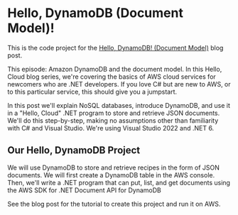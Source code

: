 # Hello, DynamoDB (Document Model)!

This is the code project for the [Hello, DynamoDB! (Document Model)](https://davidpallmann.hashnode.dev/hello-dynamodb-document-model) blog post. 

This episode: Amazon DynamoDB and the document model. In this Hello, Cloud blog series, we're covering the basics of AWS cloud services for newcomers who are .NET developers. If you love C# but are new to AWS, or to this particular service, this should give you a jumpstart.

In this post we'll explain NoSQL databases, introduce DynamoDB, and use it in a "Hello, Cloud" .NET program to store and retrieve JSON documents. We'll do this step-by-step, making no assumptions other than familiarity with C# and Visual Studio. We're using Visual Studio 2022 and .NET 6.

## Our Hello, DynamoDB Project

We will use DynamoDB to store and retrieve recipes in the form of JSON documents. We will first create a DynamoDB table in the AWS console. Then, we'll write a .NET program that can put, list, and get documents using the AWS SDK for .NET Document API for DynamoDB

See the blog post for the tutorial to create this project and run it on AWS.


